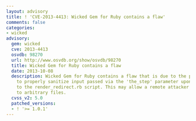 ```yaml
---
layout: advisory
title: ! 'CVE-2013-4413: Wicked Gem for Ruby contains a flaw'
comments: false
categories:
- wicked
advisory:
  gem: wicked
  cve: 2013-4413
  osvdb: 98270
  url: http://www.osvdb.org/show/osvdb/98270
  title: Wicked Gem for Ruby contains a flaw
  date: 2013-10-08
  description: Wicked Gem for Ruby contains a flaw that is due to the program failing
    to properly sanitize input passed via the 'the_step' parameter upon submission
    to the render_redirect.rb script. This may allow a remote attacker to gain access
    to arbitrary files.
  cvss_v2: 5.0
  patched_versions:
  - ! '>= 1.0.1'
---
```

